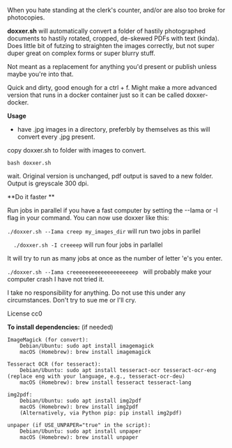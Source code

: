 When you hate standing at the clerk's counter, and/or are also too broke for photocopies. 

**doxxer.sh** will automatically convert a folder of hastily photographed documents to hastily rotated, cropped, de-skewed PDFs with text (kinda). Does little bit of futzing to straighten the images correctly, but not super duper great on complex forms or super blurry stuff. 

Not meant as a replacement for anything you'd present or publish unless maybe you're into that. 

Quick and dirty, good enough for a ctrl + f. Might make a more advanced version that runs in a docker container just so it can be called doxxer-docker. 

**Usage**
- have .jpg images in a directory, preferbly by themselves as this will convert every .jpg present. 

copy doxxer.sh to folder with images to convert. 
```
bash doxxer.sh
```
wait. 
Original version is unchanged, pdf output is saved to a new folder. Output is greyscale 300 dpi. 

**Do it faster **

Run jobs in parallel if you have a fast computer by setting the --Iama  or -I flag in your command. 
You can now use doxxer like this:

   ```./doxxer.sh --Iama creep my_images_dir``` will run two jobs in parllel
   
  ```  ./doxxer.sh -I creeeep``` will run four jobs in parlallel

It will try to run as many jobs at once as the number of letter 'e's you enter. 

   ```./doxxer.sh --Iama creeeeeeeeeeeeeeeeeeeep ``` will probably make your computer crash I have not tried it. 

I take no responsibility for anything. Do not use this under any circumstances. Don't try to sue me or I'll cry. 

License cc0


**To install dependencies:** (if needed)

    ImageMagick (for convert):
        Debian/Ubuntu: sudo apt install imagemagick
        macOS (Homebrew): brew install imagemagick

    Tesseract OCR (for tesseract):
        Debian/Ubuntu: sudo apt install tesseract-ocr tesseract-ocr-eng (replace eng with your language, e.g., tesseract-ocr-deu)
        macOS (Homebrew): brew install tesseract tesseract-lang

    img2pdf:
        Debian/Ubuntu: sudo apt install img2pdf
        macOS (Homebrew): brew install img2pdf
        (Alternatively, via Python pip: pip install img2pdf)

    unpaper (if USE_UNPAPER="true" in the script):
        Debian/Ubuntu: sudo apt install unpaper
        macOS (Homebrew): brew install unpaper


